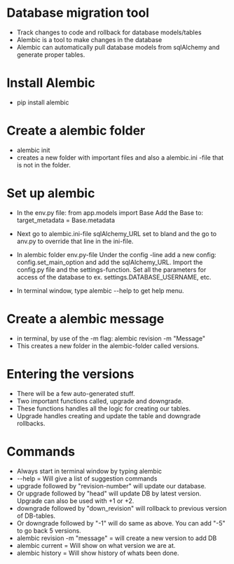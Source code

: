 # Database migration tool
- Track changes to code and rollback for database models/tables
- Alembic is a tool to make changes in the database
- Alembic can automatically pull database models from sqlAlchemy and generate proper tables.

# Install Alembic
- pip install alembic

# Create a alembic folder
- alembic init <folder name>
- creates a new folder with important files and also a alembic.ini -file that is  not in the folder.

# Set up alembic
- In the env.py file:
    from app.models import Base
    Add the Base to: target_metadata = Base.metadata
- Next go to alembic.ini-file
    sqlAlchemy_URL set to bland and the go to anv.py to override that line in the ini-file.
- In alembic folder env.py-file
    Under the config -line add a new config: config.set_main_option and add the sqlAlchemy_URL. 
    Import the config.py file and the settings-function.
    Set all the parameters for access of the database to ex. settings.DATABASE_USERNAME, etc.

- In terminal window, type alembic --help to get help menu.

# Create a alembic message
- in terminal, by use of the -m flag:
    alembic revision -m "Message"
- This creates a new folder in the alembic-folder called versions.

# Entering the versions
- There will be a few auto-generated stuff.
- Two important functions called, upgrade and downgrade.
- These functions handles all the logic for creating our tables.
- Upgrade handles creating and update the table and downgrade rollbacks.

# Commands
- Always start in terminal window by typing alembic
- --help = Will give a list of suggestion commands
- upgrade followed by "revision-number" will update our database.
- Or upgrade followed by "head" will update DB by latest version. Upgrade can also be used with +1 or +2.
- downgrade followed by "down_revision" will rollback to previous version of DB-tables.
- Or downgrade followed by "-1" will do same as above. You can add "-5" to go back 5 versions.
- alembic revision -m "message" = will create a new version to add DB
- alembic current = Will show on what version we are at.
- alembic history = Will show history of whats been done.
